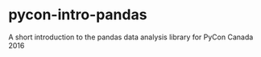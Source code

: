 # pycon-intro-pandas
A short introduction to the pandas data analysis library for PyCon Canada 2016
